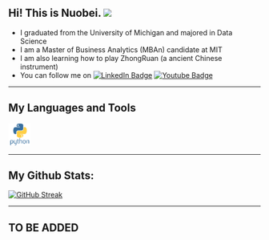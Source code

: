 ## Hi! This is Nuobei. <img src="https://media.giphy.com/media/v1.Y2lkPTc5MGI3NjExcmUyY2dzNmZqZWYwbjk2bGJrM2c0Nml0OXVzcnFia2U0bjJvNndqZCZlcD12MV9pbnRlcm5hbF9naWZfYnlfaWQmY3Q9Zw/5AmRZGoLlORwkIIeqc/giphy.gif" width="50"/>  


- I graduated from the University of Michigan and majored in Data Science
- I am a Master of Business Analytics (MBAn) candidate at MIT 
- I am also learning how to play ZhongRuan (a ancient Chinese instrument)
- You can follow me on <a href="https://www.linkedin.com/in/nuobeizhang/"><img src="https://img.shields.io/badge/LinkedIn-blue?style=for-the-badge&logo=linkedin&logoColor=white" alt="LinkedIn Badge"/></a> 
<a href="https://www.youtube.com/channel/UCcbGEHAwD_dyq-CrbbuiQ_g"> <img src="https://img.shields.io/badge/YouTube-red?style=for-the-badge&logo=youtube&logoColor=white" alt="Youtube Badge"/></a>
----
## My Languages and Tools
<p align="left">
<img src="https://github.com/devicons/devicon/blob/master/icons/python/python-original-wordmark.svg" alt="python" width="45" height="45"/>
</p>

----
## My Github Stats:
[![GitHub Streak](http://github-readme-streak-stats.herokuapp.com?user=nuobeiz&theme=dark&background=000000)](https://git.io/streak-stats)

----
## TO BE ADDED 


